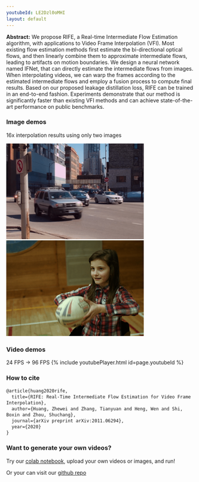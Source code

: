 ```yaml
---
youtubeId: LE2Dzl0oMHI
layout: default
---
```


**Abstract:** We propose RIFE, a Real-time Intermediate Flow Estimation algorithm, with applications to Video Frame Interpolation (VFI). Most existing flow estimation methods first estimate the bi-directional optical flows, and then linearly combine them to approximate intermediate flows, leading to artifacts on motion boundaries. We design a neural network named IFNet, that can directly estimate the intermediate flows from images. When interpolating videos, we can warp the frames according to the estimated intermediate flows and employ a fusion process to compute final results. Based on our proposed leakage distillation loss, RIFE can be trained in an end-to-end fashion. Experiments demonstrate that our method is significantly faster than existing VFI methods and can achieve state-of-the-art performance on public benchmarks. 

### Image demos
16x interpolation results using only two images

![Demo](./demo/I0_slomo_clipped.gif)
![Demo](./demo/I2_slomo_clipped.gif)


### Video demos
24 FPS -> 96 FPS
{% include youtubePlayer.html id=page.youtubeId %}

### How to cite

```
@article{huang2020rife,
  title={RIFE: Real-Time Intermediate Flow Estimation for Video Frame Interpolation},
  author={Huang, Zhewei and Zhang, Tianyuan and Heng, Wen and Shi, Boxin and Zhou, Shuchang},
  journal={arXiv preprint arXiv:2011.06294},
  year={2020}
}
```

### Want to generate your own videos?
Try our [colab notebook](https://colab.research.google.com/github/hzwer/arXiv2020-RIFE/blob/main/Colab_demo.ipynb), upload your own videos or images, and run!

Or your can visit our [github repo](https://github.com/hzwer/arXiv2020-RIFE)

